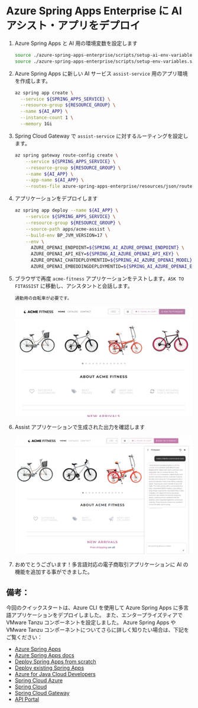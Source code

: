 # Azure Spring Apps Enterprise に AI アシスト・アプリをデプロイ

1. Azure Spring Apps と AI 用の環境変数を設定します

   ```bash
   source ./azure-spring-apps-enterprise/scripts/setup-ai-env-variables.sh
   source ./azure-spring-apps-enterprise/scripts/setup-env-variables.sh
   ```

1. Azure Spring Apps に新しい AI サービス `assist-service` 用のアプリ環境を作成します。

    ```bash
    az spring app create \
      --service ${SPRING_APPS_SERVICE} \
      --resource-group ${RESOURCE_GROUP} \
      --name ${AI_APP} \
      --instance-count 1 \
      --memory 1Gi
    ```

1.  Spring Cloud Gateway で `assist-service` に対するルーティングを設定します。

    ```bash
    az spring gateway route-config create \
        --service ${SPRING_APPS_SERVICE} \
        --resource-group ${RESOURCE_GROUP} \
        --name ${AI_APP} \
        --app-name ${AI_APP} \
        --routes-file azure-spring-apps-enterprise/resources/json/routes/assist-service.json
    ```
    
1. アプリケーションをデプロイします

    ```bash
    az spring app deploy --name ${AI_APP} \
        --service ${SPRING_APPS_SERVICE} \
        --resource-group ${RESOURCE_GROUP} \
        --source-path apps/acme-assist \
        --build-env BP_JVM_VERSION=17 \
        --env \
          AZURE_OPENAI_ENDPOINT=${SPRING_AI_AZURE_OPENAI_ENDPOINT} \
          AZURE_OPENAI_API_KEY=${SPRING_AI_AZURE_OPENAI_API_KEY} \
          AZURE_OPENAI_CHATDEPLOYMENTID=${SPRING_AI_AZURE_OPENAI_MODEL} \
          AZURE_OPENAI_EMBEDDINGDEPLOYMENTID=${SPRING_AI_AZURE_OPENAI_EMBEDDINGMODEL}
    ```

1. ブラウザで再度 `acme-fitness` アプリケーションをテストします。`ASK TO FITASSIST` に移動し、アシスタントと会話します。

   ```
   通勤用の自転車が必要です。
   ```

   ![A screenshot of the ACME Fitness Store.](../../../../../../media/homepage.png)

1. Assist アプリケーションで生成された出力を確認します

   ![A screenshot of the ACME Fitness Store with FitAssist](../../../../../../media/homepage-fitassist.png)

1. おめでとうございます！多言語対応の電子商取引アプリケーションに AI の機能を追加する事ができました。

## 備考：

今回のクイックスタートは、Azure CLI を使用して Azure Spring Apps に多言語アプリケーションをデプロイしました。
また、エンタープライズティアで VMware Tanzu コンポーネントを設定しました。
Azure Spring Apps や VMware Tanzu コンポーネントについてさらに詳しく知りたい場合は、下記をご覧ください：

* [Azure Spring Apps](https://azure.microsoft.com/services/spring-cloud/)
* [Azure Spring Apps docs](https://docs.microsoft.com/azure/spring-cloud/quickstart-provision-service-instance-enterprise?tabs=azure-portal)
* [Deploy Spring Apps from scratch](https://github.com/microsoft/azure-spring-cloud-training)
* [Deploy existing Spring Apps](https://github.com/Azure-Samples/azure-spring-cloud)
* [Azure for Java Cloud Developers](https://docs.microsoft.com/en-us/azure/java/)
* [Spring Cloud Azure](https://spring.io/projects/spring-cloud-azure)
* [Spring Cloud](https://spring.io/projects/spring-cloud)
* [Spring Cloud Gateway](https://docs.vmware.com/en/VMware-Spring-Cloud-Gateway-for-Kubernetes/index.html)
* [API Portal](https://docs.vmware.com/en/API-portal-for-VMware-Tanzu/index.html)
